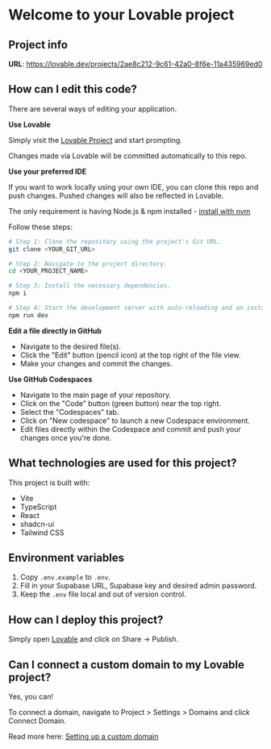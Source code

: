 # Welcome to your Lovable project

## Project info

**URL**: https://lovable.dev/projects/2ae8c212-9c61-42a0-8f6e-11a435969ed0

## How can I edit this code?

There are several ways of editing your application.

**Use Lovable**

Simply visit the [Lovable Project](https://lovable.dev/projects/2ae8c212-9c61-42a0-8f6e-11a435969ed0) and start prompting.

Changes made via Lovable will be committed automatically to this repo.

**Use your preferred IDE**

If you want to work locally using your own IDE, you can clone this repo and push changes. Pushed changes will also be reflected in Lovable.

The only requirement is having Node.js & npm installed - [install with nvm](https://github.com/nvm-sh/nvm#installing-and-updating)

Follow these steps:

```sh
# Step 1: Clone the repository using the project's Git URL.
git clone <YOUR_GIT_URL>

# Step 2: Navigate to the project directory.
cd <YOUR_PROJECT_NAME>

# Step 3: Install the necessary dependencies.
npm i

# Step 4: Start the development server with auto-reloading and an instant preview.
npm run dev
```

**Edit a file directly in GitHub**

- Navigate to the desired file(s).
- Click the "Edit" button (pencil icon) at the top right of the file view.
- Make your changes and commit the changes.

**Use GitHub Codespaces**

- Navigate to the main page of your repository.
- Click on the "Code" button (green button) near the top right.
- Select the "Codespaces" tab.
- Click on "New codespace" to launch a new Codespace environment.
- Edit files directly within the Codespace and commit and push your changes once you're done.

## What technologies are used for this project?

This project is built with:

- Vite
- TypeScript
- React
- shadcn-ui
- Tailwind CSS

## Environment variables

1. Copy `.env.example` to `.env`.
2. Fill in your Supabase URL, Supabase key and desired admin password.
3. Keep the `.env` file local and out of version control.

## How can I deploy this project?

Simply open [Lovable](https://lovable.dev/projects/2ae8c212-9c61-42a0-8f6e-11a435969ed0) and click on Share -> Publish.

## Can I connect a custom domain to my Lovable project?

Yes, you can!

To connect a domain, navigate to Project > Settings > Domains and click Connect Domain.

Read more here: [Setting up a custom domain](https://docs.lovable.dev/tips-tricks/custom-domain#step-by-step-guide)
